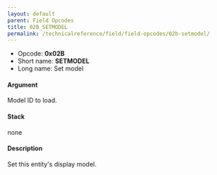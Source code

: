 ```yaml
---
layout: default
parent: Field Opcodes
title: 02B_SETMODEL
permalink: /technicalreference/field/field-opcodes/02b-setmodel/
---
```


-   Opcode: **0x02B**
-   Short name: **SETMODEL**
-   Long name: Set model

#### Argument

Model ID to load.

#### Stack

none

#### Description

Set this entity's display model.
